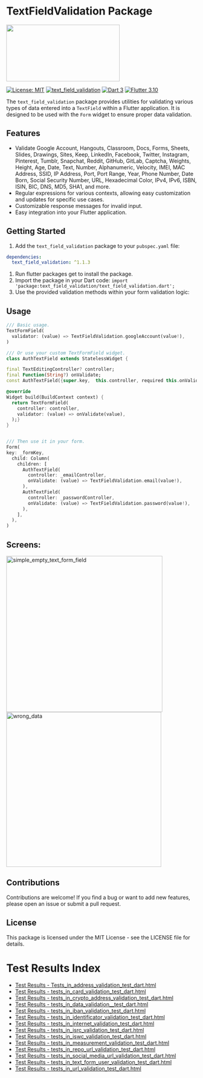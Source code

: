 # TextFieldValidation Package

<img src="https://github.com/JhonaCodes/text_field_validation/assets/53523825/202e7189-d80d-4119-9aff-5520ce189940" width="300" height="150" />



[![License: MIT](https://img.shields.io/badge/License-MIT-yellow.svg)](https://opensource.org/licenses/MIT)
[![text_field_validation](https://img.shields.io/pub/v/text_field_validation.svg)](https://pub.dev/packages/text_field_validation)
[![Dart 3](https://img.shields.io/badge/Dart-3%2B-blue.svg)](https://dart.dev/)
[![Flutter 3.10](https://img.shields.io/badge/Flutter-3%2B-blue.svg)](https://flutter.dev/)

The `text_field_validation` package provides utilities for validating various types of data entered into a `TextField` within a Flutter application. It is designed to be used with the `Form` widget to ensure proper data validation.

## Features

- Validate Google Account, Hangouts, Classroom, Docs, Forms, Sheets, Slides, Drawings, Sites, Keep, LinkedIn, Facebook, Twitter, Instagram, Pinterest, Tumblr, Snapchat, Reddit, GitHub, GitLab, Captcha, Weights, Height, Age, Date, Text, Number, Alphanumeric, Velocity, IMEI, MAC Address, SSID, IP Address, Port, Port Range, Year, Phone Number, Date Born, Social Security Number, URL, Hexadecimal Color, IPv4, IPv6, ISBN, ISIN, BIC, DNS, MD5, SHA1, and more.
- Regular expressions for various contexts, allowing easy customization and updates for specific use cases.
- Customizable response messages for invalid input.
- Easy integration into your Flutter application.

## Getting Started

1. Add the `text_field_validation` package to your `pubspec.yaml` file:

```yaml
dependencies: 
  text_field_validation: ^1.1.3
```

1. Run flutter packages get to install the package.
2. Import the package in your Dart code: ```import 'package:text_field_validation/text_field_validation.dart';```
3. Use the provided validation methods within your form validation logic:


## Usage
```dart
/// Basic usage.
TextFormField(
  validator: (value) => TextFieldValidation.googleAccount(value!),
)

```

```dart
/// Or use your custom TextFormField widget.
class AuthTextField extends StatelessWidget {

final TextEditingController? controller;
final Function(String?) onValidate;
const AuthTextField({super.key,  this.controller, required this.onValidate});

@override
Widget build(BuildContext context) {
  return TextFormField(
    controller: controller, 
    validator: (value) => onValidate(value),
  );}
}


/// Then use it in your form.
Form(
key: _formKey,
  child: Column(
    children: [
      AuthTextField(
        controller: _emailController,
        onValidate: (value) => TextFieldValidation.email(value!),
      ),
      AuthTextField(
        controller: _passwordController,
        onValidate: (value) => TextFieldValidation.password(value!),
      ),
    ],
  ),
)
```

## Screens:

<img width="413" alt="simple_empty_text_form_field" src="https://github.com/JhonaCodes/text_field_validation/assets/53523825/b0c8df3d-1d54-4ea9-afde-5ed331b30693">

<img width="410" alt="wrong_data" src="https://github.com/JhonaCodes/text_field_validation/assets/53523825/a3e335c7-915f-4e3f-9986-deab9523b90a">


## Contributions
Contributions are welcome! If you find a bug or want to add new features, please open an issue or submit a pull request.

## License
This package is licensed under the MIT License - see the LICENSE file for details.


# Test Results Index

- [Test Results - Tests_in_address_validation_test_dart.html](https://htmlpreview.github.io/?https://github.com/JhonaCodes/text_field_validation/blob/main/Test%20Results%20-%20Tests_in_address_validation_test_dart.html)
- [Test Results - tests_in_card_validation_test_dart.html](https://htmlpreview.github.io/?https://github.com/JhonaCodes/text_field_validation/blob/main/Test%20Results%20-%20tests_in_card_validation_test_dart.html)
- [Test Results - tests_in_crypto_address_validation_test_dart.html](https://htmlpreview.github.io/?https://github.com/JhonaCodes/text_field_validation/blob/main/Test%20Results%20-%20tests_in_cripto_address_validation_test_dart.html)
- [Test Results - tests_in_data_validation__test_dart.html](https://htmlpreview.github.io/?https://github.com/JhonaCodes/text_field_validation/blob/main/Test%20Results%20-%20tests_in_data_validation__test_dart.html)
- [Test Results - tests_in_iban_validation_test_dart.html](https://htmlpreview.github.io/?https://github.com/JhonaCodes/text_field_validation/blob/main/Test%20Results%20-%20tests_in_iban_validation_test_dart.html)
- [Test Results - tests_in_identificator_validation_test_dart.html](https://htmlpreview.github.io/?https://github.com/JhonaCodes/text_field_validation/blob/main/Test%20Results%20-%20tests_in_identificator_validation_test_dart.html)
- [Test Results - tests_in_internet_validation_test_dart.html](https://htmlpreview.github.io/?https://github.com/JhonaCodes/text_field_validation/blob/main/Test%20Results%20-%20tests_in_internet_validation_test_dart.html)
- [Test Results - tests_in_isrc_validation_test_dart.html](https://htmlpreview.github.io/?https://github.com/JhonaCodes/text_field_validation/blob/main/Test%20Results%20-%20tests_in_isrc_validation_test_dart.html)
- [Test Results - tests_in_iswc_validation_test_dart.html](https://htmlpreview.github.io/?https://github.com/JhonaCodes/text_field_validation/blob/main/Test%20Results%20-%20tests_in_iswc_validation_test_dart.html)
- [Test Results - tests_in_measurement_validation_test_dart.html](https://htmlpreview.github.io/?https://github.com/JhonaCodes/text_field_validation/blob/main/Test%20Results%20-%20tests_in_measurement_validation_test_dart.html)
- [Test Results - tests_in_repo_url_validation_test_dart.html](https://htmlpreview.github.io/?https://github.com/JhonaCodes/text_field_validation/blob/main/Test%20Results%20-%20tests_in_repo_url_validation_test_dart.html)
- [Test Results - tests_in_social_media_url_validation_test_dart.html](https://htmlpreview.github.io/?https://github.com/JhonaCodes/text_field_validation/blob/main/Test%20Results%20-%20tests_in_social_media_url_validation_test_dart.html)
- [Test Results - tests_in_text_form_user_validation_test_dart.html](https://htmlpreview.github.io/?https://github.com/JhonaCodes/text_field_validation/blob/main/Test%20Results%20-%20tests_in_text_form_user_validation_test_dart.html)
- [Test Results - tests_in_url_validation_test_dart.html](https://htmlpreview.github.io/?https://github.com/JhonaCodes/text_field_validation/blob/main/Test%20Results%20-%20tests_in_url_validation_test_dart.html)


